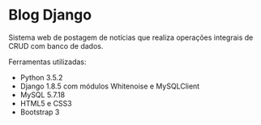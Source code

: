 # Blog Django
Sistema web de postagem de notícias que realiza operações integrais de CRUD com banco de dados.

Ferramentas utilizadas:
- Python 3.5.2
- Django 1.8.5 com módulos Whitenoise e MySQLClient
- MySQL 5.7.18
- HTML5 e CSS3
- Bootstrap 3
